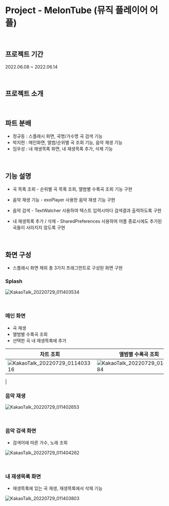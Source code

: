
# Project - MelonTube (뮤직 플레이어 어플)

<br/>

## 프로젝트 기간
2022.06.08 ~ 2022.06.14

<br/>

## 프로젝트 소개

<br/>

## 파트 분배
- 정규동 : 스플래시 화면, 곡명/가수명 곡 검색 기능
- 박지현 : 메인화면, 앨범/순위별 곡 조회 기능, 음악 재생 기능
- 임우성 : 내 재생목록 화면, 내 재생목록 추가, 삭제 기능

<br/>

## 기능 설명

- 곡 목록 조회
		- 순위별 곡 목록 조회, 앨범별 수록곡 조회 기능 구현

- 음악 재생 기능
		- exoPlayer 사용한 음악 재생 기능 구현

- 음악 검색
		- TextWatcher 사용하여 텍스트 입력시마다 검색결과 출력하도록  구현

- 내 재생목록 추가 / 삭제
		- SharedPreferences 사용하여 어플 종료시에도 추가된 곡들이 사라지지 않도록 구현

<br/>

## 화면 구성

- 스플래시 화면 제외 총 3가지 프래그먼트로 구성된 화면 구현

### Splash
![KakaoTalk_20220729_011403534](https://user-images.githubusercontent.com/96460131/181588575-ec638ada-59b3-4bb2-ba14-3e74c7358c1f.gif)

<br/>

### 메인 화면
- 곡 재생
- 앨범별 수록곡 조회
- 선택한 곡 내 재생목록에 추가

|차트 조회| 앨범별 수록곡 조회 |
|--|--|
|![KakaoTalk_20220729_011403316](https://user-images.githubusercontent.com/96460131/181588910-461d1107-b4ad-4352-9492-5e51abbfad4e.gif) |  ![KakaoTalk_20220729_014330084](https://user-images.githubusercontent.com/96460131/181593988-571cbe82-a49b-40b1-9c06-c79a2454dd35.gif)
 |

### 음악 재생
![KakaoTalk_20220729_011402653](https://user-images.githubusercontent.com/96460131/181590231-890ee5ef-82c8-4f0d-bfa3-cd08b571dc66.gif)

<br/>


### 음악 검색 화면
- 검색어에 따른 가수, 노래 조회


![KakaoTalk_20220729_011404262](https://user-images.githubusercontent.com/96460131/181589691-bc661e4b-e2df-4dc4-8f34-a3d6c75e3656.gif)

<br/>

### 내 재생목록 화면
- 재생목록에 있는 곡 재생, 재생목록에서 삭제 기능

![KakaoTalk_20220729_011403803](https://user-images.githubusercontent.com/96460131/181588987-7ee0e016-3f2c-4e42-b75a-0d7ef300ab15.gif)

